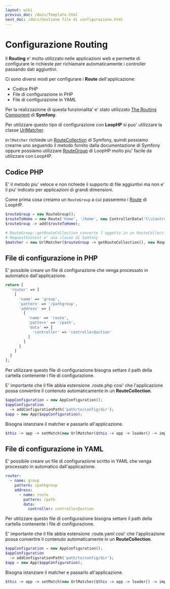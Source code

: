 ```yaml
---
layout: wiki
previus_doc: /docs/Template.html
next_doc: /docs/Gestione file di configurazione.html
---
```

# Configurazione Routing

Il __Routing__ e' molto utilizzato nelle applicazioni web e permette di configurare
le richieste per richiamare automaticamente i controller passando dati aggiuntivi.

Ci sono diversi modi per configurare i __Route__ dell'applicazione:

* Codice PHP
* File di configurazione in PHP
* File di configurazione in YAML

Per la realizzazione di questa funzionalita' e' stato utilizzato [The Routing Component](https://symfony.com/doc/current/components/routing.html)
di __Symfony__.

Per utilizzare questo tipo di configurazione con __LoopHP__ si puo' utilizzare 
la classe [UrlMatcher](https://github.com/Pumahawk/LoopHP/blob/master/src/Matchable/UrlMatcher.php).

``UrlMatcher`` richiede un [RouteCollection](https://api.symfony.com/2.3/Symfony/Component/Routing/RouteCollection.html) di Symfony, quindi possiamo crearne uno seguendo il metodo fornito dalla documentazione
di Symfony oppure possiamo utilizzare [RouteGroup](https://github.com/Pumahawk/LoopHP/blob/master/src/Routing/RouteGroup.php) di
LoopHP molto piu' facile da utilizzare con LoopHP.

## Codice PHP

E' il metodo piu' veloce e non richiede il supporto di file aggiuntivi ma non e'
il piu' indicato per applicazioni di grandi dimensioni.

Come prima cosa creiamo un `RouteGroup` a cui passeremo i [Route](https://github.com/Pumahawk/LoopHP/blob/master/src/Routing/Route.php) di LoopHP.

```php
$routeGroup = new RouteGroup();
$routeToHome = new Route('home', '/home', new ControllerData('C\\Controller', 'home'));
$routeGroup -> add($routeToHome);

# RouteGroup::getRouteCollection converte l'oggetto in un RouteCollection
# RequestContext e' una classe di Symfony
$matcher = new UrlMatcher($routeGroup -> getRouteCollection(), new RequestContext('/'));
```

## File di configurazione in PHP

E' possibile creare un file di configurazione che venga processato in automatico
dall'applicazione.

```php
return [
  'router' => [
    [
      'name' => 'group',
      'pattern' => '/pathgroup',
      'address' => [
        [
          'name' => 'route',
          'pattern' => '/path',
          'data' => [
            'controller' => 'controller@action'
          ]
        ]
      ]
    ]
  ]
];
```

Per utilizzare questo file di configurazione bisogna settare il path della cartella
contenente i file di configurazione.

E' importante che il file abbia estensione .route.php cosi' che l'applicazione
possa convertire il contenuto automaticamente in un __RouteCollection__.

```php
$appConfiguration = new AppConfiguration();
$appConfiguration
  -> addConfigurationPath('path/to/config/dir');
$app = new App($appConfiguration);
```

Bisogna istanziare il matcher e passarlo all'applicazione.

```php
$this -> app -> setMatch(new UrlMatcher($this -> app -> loader() -> import('path/to/config/file.route.php'), new RequestContext('/')));

```

## File di configurazione in YAML

E' possibile creare un file di configurazione scritto in YAML che venga processato in automatico
dall'applicazione.

```yaml
router:
  - name: group
    pattern: /pathgroup
    address:
      - name: route
        pattern: /path
        data:
          controller: controller@action

```

Per utilizzare questo file di configurazione bisogna settare il path della cartella
contenente i file di configurazione.

E' importante che il file abbia estensione .route.yaml cosi' che l'applicazione
possa convertire il contenuto automaticamente in un __RouteCollection__.

```php
$appConfiguration = new AppConfiguration();
$appConfiguration
  -> addConfigurationPath('path/to/config/dir');
$app = new App($appConfiguration);
```

Bisogna istanziare il matcher e passarlo all'applicazione.

```php
$this -> app -> setMatch(new UrlMatcher($this -> app -> loader() -> import('path/to/config/file.route.yaml'), new RequestContext('/')));

```